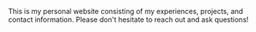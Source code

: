 This is my personal website consisting of my experiences, projects, and contact information. Please don't hesitate to reach out and ask questions!
